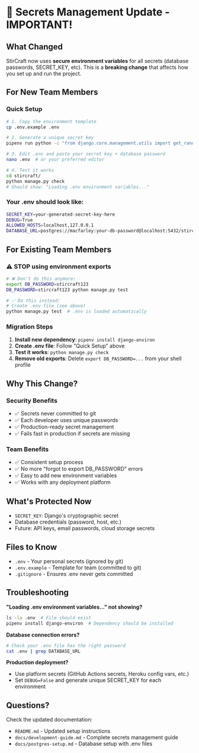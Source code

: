# 🔐 Secrets Management Update - IMPORTANT!

## What Changed
StirCraft now uses **secure environment variables** for all secrets (database passwords, SECRET_KEY, etc). This is a **breaking change** that affects how you set up and run the project.

## For New Team Members

### Quick Setup
```bash
# 1. Copy the environment template
cp .env.example .env

# 2. Generate a unique secret key
pipenv run python -c "from django.core.management.utils import get_random_secret_key; print('SECRET_KEY=' + get_random_secret_key())"

# 3. Edit .env and paste your secret key + database password
nano .env  # or your preferred editor

# 4. Test it works
cd stircraft/
python manage.py check
# Should show: "Loading .env environment variables..."
```

### Your .env should look like:
```bash
SECRET_KEY=your-generated-secret-key-here
DEBUG=True
ALLOWED_HOSTS=localhost,127.0.0.1
DATABASE_URL=postgres://macfarley:your-db-password@localhost:5432/stircraft
```

## For Existing Team Members

### ⚠️ STOP using environment exports
```bash
# ❌ Don't do this anymore:
export DB_PASSWORD=stircraft123
DB_PASSWORD=stircraft123 python manage.py test

# ✅ Do this instead:
# Create .env file (see above)
python manage.py test  # .env is loaded automatically
```

### Migration Steps
1. **Install new dependency**: `pipenv install django-environ`
2. **Create .env file**: Follow "Quick Setup" above
3. **Test it works**: `python manage.py check`
4. **Remove old exports**: Delete `export DB_PASSWORD=...` from your shell profile

## Why This Change?

### Security Benefits
- ✅ Secrets never committed to git
- ✅ Each developer uses unique passwords
- ✅ Production-ready secret management
- ✅ Fails fast in production if secrets are missing

### Team Benefits
- ✅ Consistent setup process
- ✅ No more "forgot to export DB_PASSWORD" errors
- ✅ Easy to add new environment variables
- ✅ Works with any deployment platform

## What's Protected Now
- `SECRET_KEY`: Django's cryptographic secret
- Database credentials (password, host, etc.)
- Future: API keys, email passwords, cloud storage secrets

## Files to Know
- `.env` - Your personal secrets (ignored by git)
- `.env.example` - Template for team (committed to git)
- `.gitignore` - Ensures .env never gets committed

## Troubleshooting

**"Loading .env environment variables..." not showing?**
```bash
ls -la .env  # File should exist
pipenv install django-environ  # Dependency should be installed
```

**Database connection errors?**
```bash
# Check your .env file has the right password
cat .env | grep DATABASE_URL
```

**Production deployment?**
- Use platform secrets (GitHub Actions secrets, Heroku config vars, etc.)
- Set `DEBUG=False` and generate unique SECRET_KEY for each environment

## Questions?
Check the updated documentation:
- `README.md` - Updated setup instructions
- `docs/development-guide.md` - Complete secrets management guide
- `docs/postgres-setup.md` - Database setup with .env files
